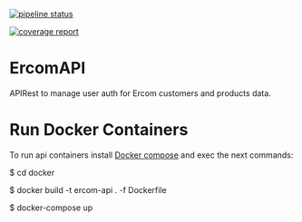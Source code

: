 [![pipeline status](http://git.microbit.com/saul/ercomapi/badges/develop/pipeline.svg)](http://git.microbit.com/saul/ercomapi/commits/develop)

[![coverage report](http://git.microbit.com/saul/ercomapi/badges/develop/coverage.svg)](http://git.microbit.com/saul/ercomapi/commits/develop)

# ErcomAPI

APIRest to manage user auth for Ercom customers and products data.

# Run Docker Containers
To run api containers install [Docker compose](https://docs.docker.com/compose/install/) and exec the next commands:

$ cd docker

$ docker build -t ercom-api . -f Dockerfile

$ docker-compose up
